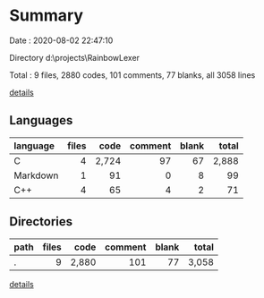 # Summary

Date : 2020-08-02 22:47:10

Directory d:\projects\RainbowLexer

Total : 9 files,  2880 codes, 101 comments, 77 blanks, all 3058 lines

[details](details.md)

## Languages
| language | files | code | comment | blank | total |
| :--- | ---: | ---: | ---: | ---: | ---: |
| C | 4 | 2,724 | 97 | 67 | 2,888 |
| Markdown | 1 | 91 | 0 | 8 | 99 |
| C++ | 4 | 65 | 4 | 2 | 71 |

## Directories
| path | files | code | comment | blank | total |
| :--- | ---: | ---: | ---: | ---: | ---: |
| . | 9 | 2,880 | 101 | 77 | 3,058 |

[details](details.md)